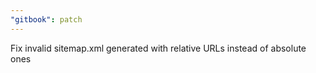 ```yaml
---
"gitbook": patch
---
```


Fix invalid sitemap.xml generated with relative URLs instead of absolute ones
